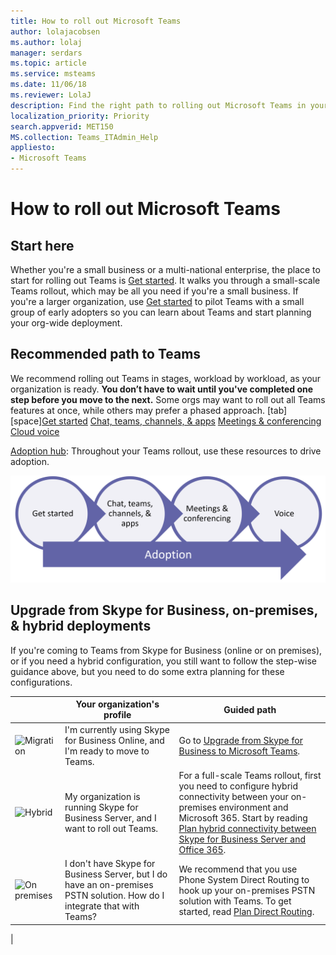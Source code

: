 ```yaml
---
title: How to roll out Microsoft Teams
author: lolajacobsen
ms.author: lolaj
manager: serdars
ms.topic: article
ms.service: msteams
ms.date: 11/06/18
ms.reviewer: LolaJ
description: Find the right path to rolling out Microsoft Teams in your organization. 
localization_priority: Priority
search.appverid: MET150
MS.collection: Teams_ITAdmin_Help
appliesto: 
- Microsoft Teams
---
```


# How to roll out Microsoft Teams

## Start here
Whether you're a small business or a multi-national enterprise, the place to start for rolling out Teams is [Get started](get-started-with-teams-quick-start.md). It walks you through a small-scale Teams rollout, which may be all you need if you're a small business. If you're a larger organization, use [Get started](get-started-with-teams-quick-start.md) to pilot Teams with a small group of early adopters so you can learn about Teams and start planning your org-wide deployment. 

## Recommended path to Teams


We recommend rolling out Teams in stages, workload by workload, as your organization is ready. **You don’t have to wait until you've completed one step before you move to the next.** Some orgs may want to roll out all Teams features at once, while others may prefer a phased approach. 
[tab][space][Get started](get-started-with-teams-quick-start.md)
[Chat, teams, channels, & apps](deploy-chat-teams-channels-microsoft-teams-landing-page.md)
[Meetings & conferencing](deploy-meetings-microsoft-teams-landing-page.md)
[Cloud voice](cloud-voice-landing-page.md)

[Adoption hub](adopt-microsoft-teams-landing-page.md): Throughout your Teams rollout, use these resources to drive adoption.

![Diagram illustrating Teams deployment pathways](media/how-to-roll-out-teams-image1.png)


## Upgrade from Skype for Business, on-premises, & hybrid deployments

If you're coming to Teams from Skype for Business (online or on premises), or if you need a hybrid configuration, you still want to follow the step-wise guidance above, but you need to do some extra planning for these configurations. 

|  |Your organization's profile|Guided path  |
|---------|---------|---------|
|<IMG src="https://docs.microsoft.com/en-us/office/media/icons/migration-blue.svg" alt="Migration" height="50" width="50">|I'm currently using Skype for Business Online, and I'm ready to move to Teams. |Go to [Upgrade from Skype for Business to Microsoft Teams](Journey-SkypeforBusiness-Teams.md).        |
|<IMG SRC="https://docs.microsoft.com/en-us/office/media/icons/hybrid-blue.svg" alt="Hybrid" height="50" width="50">|My organization is running Skype for Business Server, and I want to roll out Teams. |For a full-scale Teams rollout, first you need to configure hybrid connectivity between your on-premises environment and Microsoft 365. Start by reading [Plan hybrid connectivity between Skype for Business Server and Office 365](https://docs.microsoft.com/skypeforbusiness/hybrid/plan-hybrid-connectivity).     |
|<IMG src="https://docs.microsoft.com/en-us/office/media/icons/on-premises.svg" alt="On premises" height="50" width="50">|I don't have Skype for Business Server, but I do have an on-premises PSTN solution. How do I integrate that with Teams?|We recommend that you use Phone System Direct Routing to hook up your on-premises PSTN solution with Teams. To get started, read [Plan Direct Routing](direct-routing-plan.md).|
|



